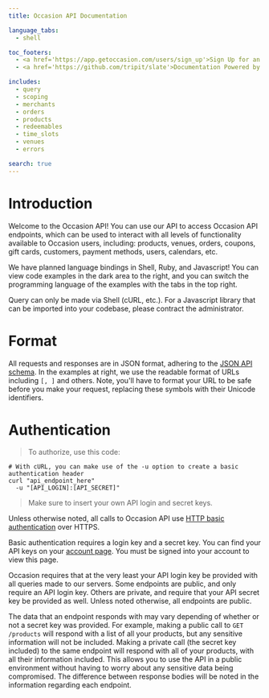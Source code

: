 ```yaml
---
title: Occasion API Documentation

language_tabs:
  - shell

toc_footers:
  - <a href='https://app.getoccasion.com/users/sign_up'>Sign Up for an Account</a>
  - <a href='https://github.com/tripit/slate'>Documentation Powered by Slate</a>

includes:
  - query
  - scoping
  - merchants
  - orders
  - products
  - redeemables
  - time_slots
  - venues
  - errors

search: true
---
```


# Introduction

Welcome to the Occasion API! You can use our API to access Occasion API endpoints, which can be used to interact with all levels of functionality available to Occasion users, including: products, venues, orders, coupons, gift cards, customers, payment methods, users, calendars, etc.

We have planned language bindings in Shell, Ruby, and Javascript! You can view code examples in the dark area to the right, and you can switch the programming language of the examples with the tabs in the top right.

Query can only be made via Shell (cURL, etc.). For a Javascript library that can be imported into your codebase, please contract the administrator.

# Format

All requests and responses are in JSON format, adhering to the [JSON API schema](http://jsonapi.org/format/). In the examples at right, we use the readable format of URLs including `[, ]` and others. Note, you'll have to format your URL to be safe before you make your request, replacing these symbols with their Unicode identifiers.

# Authentication

> To authorize, use this code:

```shell
# With cURL, you can make use of the -u option to create a basic authentication header
curl "api_endpoint_here"
  -u "[API_LOGIN]:[API_SECRET]"
```

> Make sure to insert your own API login and secret keys.

Unless otherwise noted, all calls to Occasion API use [HTTP basic authentication](https://en.wikipedia.org/wiki/Basic_access_authentication) over HTTPS.

Basic authentication requires a login key and a secret key. You can find your API keys on your [account page](https://app.getoccasion.com/users/edit). You must be signed into your account to view this page.

Occasion requires that at the very least your API login key be provided with all queries made to our servers. Some endpoints are public, and only require an API login key. Others are private, and require that your API secret key be provided as well. Unless noted otherwise, all endpoints are public.

The data that an endpoint responds with may vary depending of whether or not a secret key was provided. For example, making a public call to `GET /products` will respond with a list of all your products, but any sensitive information will not be included. Making a private call (the secret key included) to the same endpoint will respond with all of your products, with all their information included. This allows you to use the API in a public environment without having to worry about any sensitive data being compromised. The difference between response bodies will be noted in the information regarding each endpoint.
